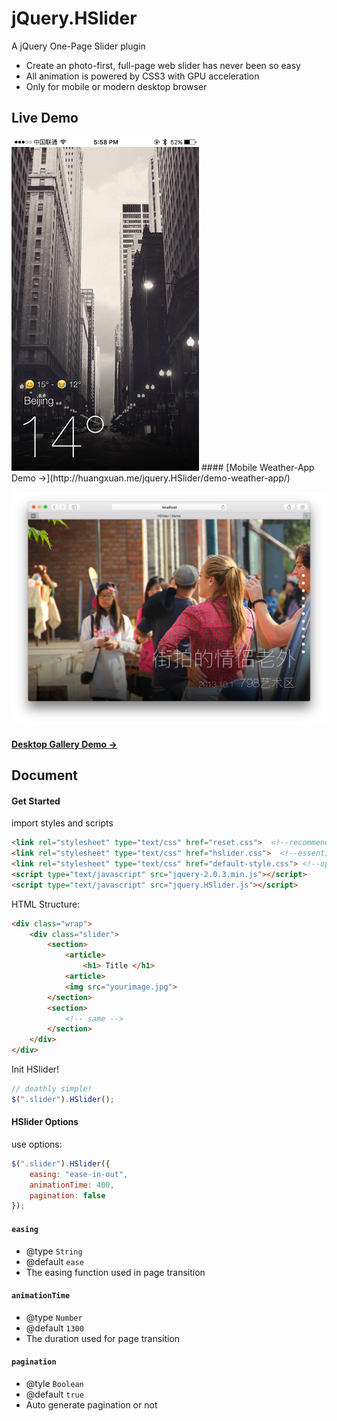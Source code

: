 jQuery.HSlider
==============

A jQuery One-Page Slider plugin

* Create an photo-first, full-page web slider has never been so easy
* All animation is powered by CSS3 with GPU acceleration
* Only for mobile or modern desktop browser

## Live Demo

<img alt="Mobile Weather-App Demo" src="pic/screenshot-mo.jpeg" width="300"  />
#### [Mobile Weather-App Demo →](http://huangxuan.me/jquery.HSlider/demo-weather-app/)

![Desktop Gallery Demo](/pic/screenshot-pc.jpg)
#### [Desktop Gallery Demo →](http://huangxuan.me/jquery.HSlider/)



## Document

#### Get Started

import styles and scripts

```html
<link rel="stylesheet" type="text/css" href="reset.css">  <!--recommended-->
<link rel="stylesheet" type="text/css" href="hslider.css">  <!--essential-->
<link rel="stylesheet" type="text/css" href="default-style.css"> <!--optional-->
<script type="text/javascript" src="jquery-2.0.3.min.js"></script>
<script type="text/javascript" src="jquery.HSlider.js"></script>
```

HTML Structure:
```html
<div class="wrap">
	<div class="slider">
		<section>
			<article>
				<h1> Title </h1>
			<article>
			<img src="yourimage.jpg">
		</section>
		<section>
			<!-- same -->
		</section>
	</div>
</div>
```

Init HSlider!
```javascript
// deathly simple!
$(".slider").HSlider();		
```

#### HSlider Options

use options:

```javascript
$(".slider").HSlider({
	easing: "ease-in-out",
	animationTime: 400,
	pagination: false
});
```

#### `easing`

- @type `String`  
- @default `ease`  
- The easing function used in page transition

#### `animationTime`

- @type `Number`
- @default `1300`  
- The duration used for page transition

#### `pagination`

- @tyle `Boolean`  
- @default `true`  
- Auto generate pagination or not
